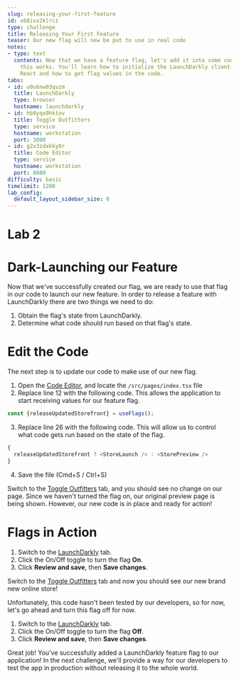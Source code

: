 ```yaml
---
slug: releasing-your-first-feature
id: x68ivx2klrcz
type: challenge
title: Releasing Your First Feature
teaser: Our new flag will new be put to use in real code
notes:
- type: text
  contents: Now that we have a feature flag, let's add it into some code and see how
    this works. You'll learn how to initialize the LaunchDarkly client-side SDK using
    React and how to get flag values in the code.
tabs:
- id: u0u6nw93qvzm
  title: LaunchDarkly
  type: browser
  hostname: launchdarkly
- id: hb9yqx0hktov
  title: Toggle Outfitters
  type: service
  hostname: workstation
  port: 3000
- id: g2x3zdxkky0r
  title: Code Editor
  type: service
  hostname: workstation
  port: 8080
difficulty: basic
timelimit: 1200
lab_config:
  default_layout_sidebar_size: 0
---
```


# Lab 2

# Dark-Launching our Feature

Now that we've successfully created our flag, we are ready to use that flag in our code to launch our new feature. In order to release a feature with LaunchDarkly there are two things we need to do:

1. Obtain the flag's state from LaunchDarkly.
1. Determine what code should run based on that flag's state.

# Edit the Code

The next step is to update our code to make use of our new flag.

1. Open the [Code Editor](#tab-2), and locate the `/src/pages/index.tsx` file
2. Replace line 12 with the following code. This allows the application to start receiving values for our feature flag.

```js
const {releaseUpdatedStorefront} = useFlags();
```

3. Replace line 26 with the following code. This will allow us to control what code gets run based on the state of the flag.

```js
{
  releaseUpdatedStorefront ? <StoreLaunch /> : <StorePreview />
}
```

4. Save the file (Cmd+S / Ctrl+S)

Switch to the [Toggle Outfitters](#tab-1) tab, and you should see no change on our page. Since we haven't turned the flag on, our original preview page is being shown. However, our new code is in place and ready for action!

# Flags in Action

1. Switch to the [LaunchDarkly](#tab-0) tab.
1. Click the On/Off toggle to turn the flag **On**.
1. Click **Review and save**, then **Save changes**.

Switch to the [Toggle Outfitters](#tab-1) tab and now you should see our new brand new online store!

Unfortunately, this code hasn't been tested by our developers, so for now, let's go ahead and turn this flag off for now.

1. Switch to the [LaunchDarkly](#tab-0) tab.
1. Click the On/Off toggle to turn the flag **Off**.
1. Click **Review and save**, then **Save changes**.

Great job! You've successfully added a LaunchDarkly feature flag to our application! In the next challenge, we'll provide a way for our developers to test the app in production without releasing it to the whole world.
